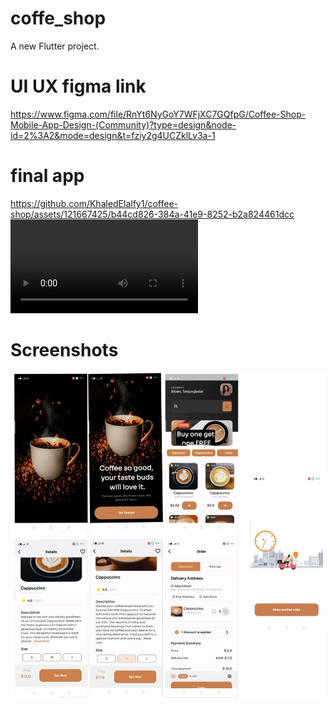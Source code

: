 # coffe_shop

A new Flutter project.

# UI UX figma link

https://www.figma.com/file/RnYt6NyGoY7WFjXC7GQfpG/Coffee-Shop-Mobile-App-Design-(Community)?type=design&node-id=2%3A2&mode=design&t=fziy2g4UCZklLv3a-1


# __final app__

https://github.com/KhaledElalfy1/coffee-shop/assets/121667425/b44cd826-384a-41e9-8252-b2a824461dcc
<video src="app.mp4" controls title="Title"></video>


# Screenshots

![Alt text](<App screens.jpeg>)

